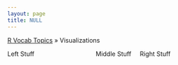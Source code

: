 ```yaml
---
layout: page
title: NULL
---
```


[R Vocab Topics](index) &#187; Visualizations

<div style="width: 500px;">
 <div style="float: left; width: 200px;">Left Stuff</div>
 <div style="float: left; width: 100px;">Middle Stuff</div>
 <div style="float: left; width: 200px;">Right Stuff</div>
 <br style="clear: left;" />
</div>

